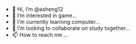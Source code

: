 - 👋 Hi, I’m @asheng12
- 👀 I’m interested in game...
- 🌱 I’m currently learning computer...
- 💞️ I’m looking to collaborate on study together...
- 📫 How to reach me ...

<!---
asheng12/asheng12 is a ✨ special ✨ repository because its `README.md` (this file) appears on your GitHub profile.
You can click the Preview link to take a look at your changes.
--->
